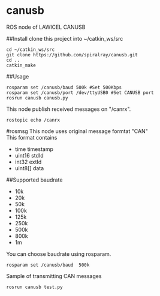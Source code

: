 # canusb
ROS node of LAWICEL CANUSB

##Install
clone this project into ~/catkin_ws/src

    cd ~/catkin_ws/src
    git clone https://github.com/spiralray/canusb.git
    cd ..
    catkin_make

##Usage

    rosparam set /canusb/baud 500k #Set 500Kbps
    rosparam set /canusb/port /dev/ttyUSB0 #Set CANUSB port
    rosrun canusb canusb.py

This node publish received messages on "/canrx". 

    rostopic echo /canrx

#rosmsg
This node uses original message formtat "CAN"  
This format contains  

* time timestamp
* uint16 stdId
* int32 extId
* uint8[] data

##Supported baudrate
* 10k
* 20k
* 50k
* 100k
* 125k
* 250k
* 500k
* 800k
* 1m

You can choose baudrate using rosparam.

    rosparam set /canusb/baud  500k

Sample of transmitting CAN messages

    rosrun canusb test.py

